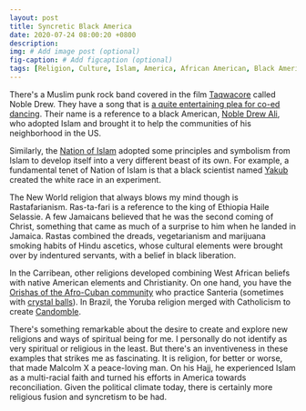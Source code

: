 ```yaml
---
layout: post
title: Syncretic Black America
date: 2020-07-24 08:00:20 +0800
description: 
img: # Add image post (optional)
fig-caption: # Add figcaption (optional)
tags: [Religion, Culture, Islam, America, African American, Black American]
---
```


There's a Muslim punk rock band covered in the film [Taqwacore](https://en.wikipedia.org/wiki/Taqwacore_(film)) called Noble Drew. They have a song that is [a quite entertaining plea for co-ed dancing](https://www.youtube.com/watch?v=2Jz4vwPjzHU). Their name is a reference to a black American, [Noble Drew Ali](https://en.wikipedia.org/wiki/Noble_Drew_Ali), who adopted Islam and brought it to help the communities of his neighborhood in the US.

Similarly, the [Nation of Islam](https://en.wikipedia.org/wiki/Nation_of_Islam) adopted some principles and symbolism from Islam to develop itself into a very different beast of its own. For example, a fundamental tenet of Nation of Islam is that a black scientist named [Yakub](https://en.wikipedia.org/wiki/Yakub_(Nation_of_Islam)) created the white race in an experiment.

The New World religion that always blows my mind though is Rastafarianism. Ras-ta-fari is a reference to the king of Ethiopia Haile Selassie. A few Jamaicans believed that he was the second coming of Christ, something that came as much of a surprise to him when he landed in Jamaica. Rastas combined the dreads, vegetarianism and marijuana smoking habits of Hindu ascetics, whose cultural elements were brought over by indentured servants, with a belief in black liberation.

In the Carribean, other religions developed combining West African beliefs with native American elements and Christianity. On one hand, you have the [Orishas of the Afro-Cuban community](https://www.youtube.com/watch?v=l2OJHOijpZQ) who practice Santeria (sometimes with [crystal balls](https://www.youtube.com/watch?v=AEYN5w4T_aM&gl=SG)). In Brazil, the Yoruba religion merged with Catholicism to create [Candomble](https://en.wikipedia.org/wiki/Candombl%C3%A9).

There's something remarkable about the desire to create and explore new religions and ways of spiritual being for me. I personally do not identify as very spiritual or religious in the least. But there's an inventiveness in these examples that strikes me as fascinating. It is religion, for better or worse, that made Malcolm X a peace-loving man. On his Hajj, he experienced Islam as a multi-racial faith and turned his efforts in America towards reconciliation. Given the political climate today, there is certainly more religious fusion and syncretism to be had.
